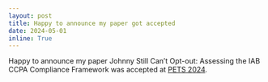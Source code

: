 ```yaml
---
layout: post
title: Happy to announce my paper got accepted
date: 2024-05-01
inline: True
---
```


Happy to announce my paper Johnny Still Can’t Opt-out: Assessing the IAB CCPA Compliance Framework was accepted at <a href="https://petsymposium.org/2024/">PETS 2024</a>.
